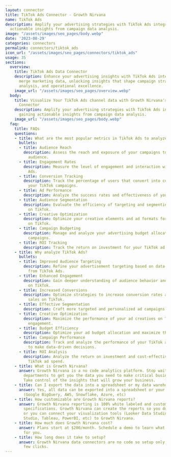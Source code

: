 ```yaml
---
layout: connector
title: TikTok Ads Connector - Growth Nirvana
name: TikTok Ads
description: Amplify your advertising strategies with TikTok Ads integration, gaining
  actionable insights from campaign data analysis.
image: "/assets/images/seo_pages/body.webp"
date: '2023-08-29'
categories: connectors
permalink: connectors/tiktok_ads
icon_url: "/assets/images/seo_pages/connectors/tiktok_ads"
usage: 35
sections:
  overview:
    title: TikTok Ads Data Connector
    description: Enhance your advertising insights with TikTok Ads integration. Seamlessly
      merge marketing data, unlocking insights that shape campaign strategies, audience
      analysis, and operational excellence.
    image_url: "/assets/images/seo_pages/overview.webp"
  body:
    title: Visualize Your TikTok Ads channel data with Growth Nirvana's TikTok Ads
      Connector
    description: Amplify your advertising strategies with TikTok Ads integration,
      gaining actionable insights from campaign data analysis.
    image_url: "/assets/images/seo_pages/body.webp"
  faq:
    title: FAQs
    questions:
    - title: What are the most popular metrics in TikTok Ads to analyze?
      bullets:
      - title: Audience Reach
        description: Assess the reach and exposure of your campaigns to the TikTok
          audience.
      - title: Engagement Rates
        description: Measure the level of engagement and interaction with your TikTok
          Ads.
      - title: Conversion Tracking
        description: Track the percentage of users that convert into customers from
          your TikTok campaigns.
      - title: Ad Performance
        description: Analyze the success rates and effectiveness of your TikTok Ads.
      - title: Audience Segmentation
        description: Evaluate the efficiency of targeting and segmenting strategies
          on TikTok.
      - title: Creative Optimization
        description: Optimize your creative elements and ad formats for better results
          on TikTok.
      - title: Campaign Budgeting
        description: Manage and analyze your advertising budget allocation for TikTok
          campaigns.
      - title: ROI Tracking
        description: Track the return on investment for your TikTok ad spend.
    - title: Why analyze TikTok Ads?
      bullets:
      - title: Improved Audience Targeting
        description: Refine your advertisement targeting based on data-driven insights
          from TikTok Ads.
      - title: Enhanced Engagement
        description: Gain deeper understanding of audience behavior and preferences
          on TikTok.
      - title: Increased Conversions
        description: Optimize strategies to increase conversion rates and drive more
          sales on TikTok.
      - title: Effective Segmentation
        description: Craft more targeted and personalized ad campaigns on TikTok.
      - title: Creative Optimization
        description: Maximize the performance of your ad creatives on TikTok for better
          engagement.
      - title: Budget Efficiency
        description: Optimize your ad budget allocation and maximize the ROI on TikTok.
      - title: Campaign Performance
        description: Track and analyze the performance of your TikTok ad campaigns
          to make data-driven decisions.
      - title: ROI Analysis
        description: Analyze the return on investment and cost-effectiveness of your
          TikTok ad spend.
    - title: What is Growth Nirvana?
      answer: Growth Nirvana is a no code analytics platform. Stop waiting for other
        departments to get you the data you need to make critical business decisions.
        Take control of the insights that will grow your business.
    - title: Can I export the data into a spreadsheet or my data warehouse?
      answer: Yes, all data can be exported into a spreadsheet or your data warehouse
        (Google BigQuery, AWS, Snowflake, Azure, etc)
    - title: How customizable are Growth Nirvana reports?
      answer: Growth Nirvana reporting is 100% white labeled and customized to your
        specifications. Growth Nirvana can create the reports so you don’t have to
        or you can connect your visualization tools (Looker Data Studio/Google Data
        Studio, Tableau, PowerBI, etc) to Growth Nirvana.
    - title: How much does Growth Nirvana cost?
      answer: Plans start at $200/month. Schedule a demo to learn what plan is best
        for you.
    - title: How long does it take to setup?
      answer: Growth Nirvana data connectors are no code so setup only requires a
        few clicks.
---
```

